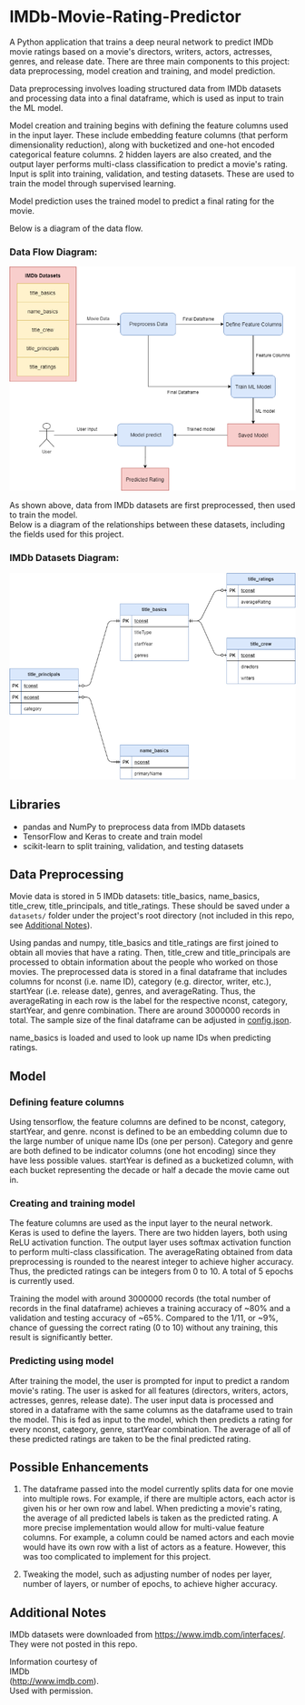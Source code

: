 # IMDb-Movie-Rating-Predictor

A Python application that trains a deep neural network to predict IMDb movie ratings based on a movie's directors, writers, actors, actresses, genres, and release date.
There are three main components to this project: data preprocessing, model creation and training, and model prediction.  
  
Data preprocessing involves loading structured data from IMDb datasets and processing data into a final dataframe, which is used as input to train the ML model.  
  
Model creation and training begins with defining the feature columns used in the input layer. These include embedding feature columns (that perform dimensionality reduction), along with bucketized and one-hot encoded categorical feature columns. 2 hidden layers are also created, and the output layer performs multi-class classification to predict a movie's rating. Input is split into training, validation, and testing datasets. These are used to train the model through supervised learning.  
  
Model prediction uses the trained model to predict a final rating for the movie.

Below is a diagram of the data flow.

### Data Flow Diagram:
![Data Flow Diagram](diagrams/Data_Flow_Diagram.png?raw=true)

As shown above, data from IMDb datasets are first preprocessed, then used to train the model.  
Below is a diagram of the relationships between these datasets, including the fields used for this project.  

### IMDb Datasets Diagram:
![New Release DB Diagram](diagrams/IMDb_Datasets_Diagram.png?raw=true)

## Libraries

* pandas and NumPy to preprocess data from IMDb datasets
* TensorFlow and Keras to create and train model
* scikit-learn to split training, validation, and testing datasets

## Data Preprocessing

Movie data is stored in 5 IMDb datasets: title_basics, name_basics, title_crew, title_principals, and title_ratings. These should be saved under a `datasets/` folder under the project's root directory (not included in this repo, see [Additional Notes](#additional-notes)). 
  
Using pandas and numpy, title_basics and title_ratings are first joined to obtain all movies that have a rating. Then, title_crew and title_principals are processed to obtain information about the people who worked on those movies. The preprocessed data is stored in a final dataframe that includes columns for nconst (i.e. name ID), category (e.g. director, writer, etc.), startYear (i.e. release date), genres, and averageRating. Thus, the averageRating in each row is the label for the respective nconst, category, startYear, and genre combination. There are around 3000000 records in total. The sample size of the final dataframe can be adjusted in [config.json](config.json).

name_basics is loaded and used to look up name IDs when predicting ratings.

## Model

### Defining feature columns

Using tensorflow, the feature columns are defined to be nconst, category, startYear, and genre. nconst is defined to be an embedding column due to the large number of unique name IDs (one per person). Category and genre are both defined to be indicator columns (one hot encoding) since they have less possible values. startYear is defined as a bucketized column, with each bucket representing the decade or half a decade the movie came out in.

### Creating and training model

The feature columns are used as the input layer to the neural network. Keras is used to define the layers. There are two hidden layers, both using ReLU activation function. The output layer uses softmax activation function to perform multi-class classification. The averageRating obtained from data preprocessing is rounded to the nearest integer to achieve higher accuracy. Thus, the predicted ratings can be integers from 0 to 10. A total of 5 epochs is currently used. 

Training the model with around 3000000 records (the total number of records in the final dataframe) achieves a training accuracy of ~80% and a validation and testing accuracy of ~65%. Compared to the 1/11, or ~9%, chance of guessing the correct rating (0 to 10) without any training, this result is significantly better.

### Predicting using model

After training the model, the user is prompted for input to predict a random movie's rating. The user is asked for all features (directors, writers, actors, actresses, genres, release date). The user input data is processed and stored in a dataframe with the same columns as the dataframe used to train the model. This is fed as input to the model, which then predicts a rating for every nconst, category, genre, startYear combination. The average of all of these predicted ratings are taken to be the final predicted rating.

## Possible Enhancements

1. The dataframe passed into the model currently splits data for one movie into multiple rows. For example, if there are multiple actors, each actor is given his or her own row and label. When predicting a movie's rating, the average of all predicted labels is taken as the predicted rating. A more precise implementation would allow for multi-value feature columns. For example, a column could be named actors and each movie would have its own row with a list of actors as a feature. However, this was too complicated to implement for this project.
  
2. Tweaking the model, such as adjusting number of nodes per layer, number of layers, or number of epochs, to achieve higher accuracy.
  
## Additional Notes

IMDb datasets were downloaded from https://www.imdb.com/interfaces/. They were not posted in this repo.

Information courtesy of  
IMDb  
(http://www.imdb.com).  
Used with permission.
